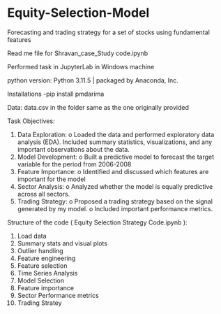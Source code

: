 # Equity-Selection-Model
Forecasting and trading strategy for a set of stocks using fundamental features

Read me file for Shravan_case_Study code.ipynb

Performed task in JupyterLab in Windows machine

python version:
Python 3.11.5 | packaged by Anaconda, Inc.

Installations
-pip install pmdarima

Data:
data.csv in the folder same as the one originally provided


Task Objectives:
1. Data Exploration:
o Loaded the data and performed exploratory data analysis (EDA). Included summary statistics, visualizations, and any important observations about the data.
2. Model Development:
o Built a predictive model to forecast the target variable for the period from 2006-2008
3. Feature Importance:
o Identified and discussed which features are important for the  model
4. Sector Analysis:
o Analyzed whether the model is equally predictive across all sectors.
5. Trading Strategy:
o Proposed a trading strategy based on the signal generated by my model.
o Included important performance metrics.

Structure of the code ( Equity Selection Strategy Code.ipynb ):
1) Load data
2) Summary stats and visual plots
3) Outlier handling
4) Feature engineering
5) Feature selection
6) Time Series Analysis
7) Model Selection
8) Feature importance
9) Sector Performance metrics
10) Trading Stratey

